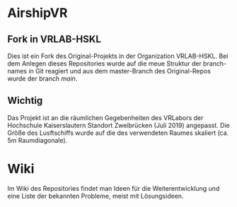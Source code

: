 # AirshipVR

## Fork in VRLAB-HSKL
Dies ist ein Fork des Original-Projekts in der Organization VRLAB-HSKL. Bei dem Anlegen dieses Repositories wurde auf die meue Struktur der branch-names in Git reagiert und aus dem master-Branch des Original-Repos wurde der branch *main*.

## Wichtig
Das Projekt ist an die räumlichen Gegebenheiten des VRLabors der Hochschule Kaiserslautern Standort Zweibrücken (Juli 2019) angepasst. 
Die Größe des Lusftschiffs wurde auf die des verwendeten Raumes skaliert (ca. 5m Raumdiagonale). 

# Wiki
Im Wiki des Repositories findet man Ideen für die Weiterentwicklung und eine Liste der bekannten Probleme, meist mit Lösungsideen.
